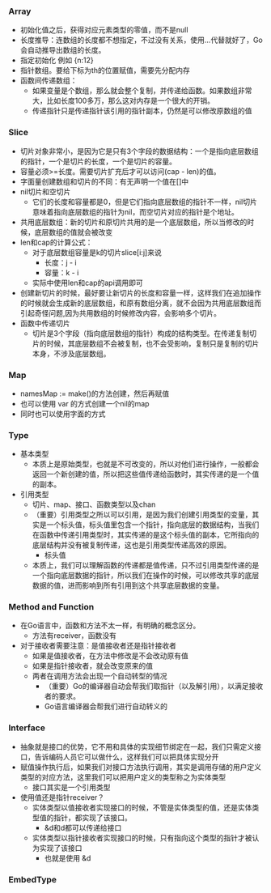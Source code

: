 ### Array
- 初始化值之后，获得对应元素类型的零值，而不是null
- 长度推导：连数组的长度都不想指定，不过没有关系，使用...代替就好了，Go会自动推导出数组的长度。
- 指定初始化 例如 {n:12}
- 指针数组。要给下标为th的位置赋值，需要先分配内存
- 函数间传递数组：
  - 如果变量是个数组，那么就会整个复制，并传递给函数。如果数组非常大，比如长度100多万，那么这对内存是一个很大的开销。
  - 传递指针只是传递指针该引用的指针副本，仍然是可以修改原数组的值

### Slice
- 切片对象非常小，是因为它是只有3个字段的数据结构：一个是指向底层数组的指针，一个是切片的长度，一个是切片的容量。
- 容量必须>=长度。需要切片扩充后才可以访问(cap - len)的值。
- 字面量创建数组和切片的不同：有无声明一个值在[]中
- nil切片和空切片
  - 它们的长度和容量都是0，但是它们指向底层数组的指针不一样，nil切片意味着指向底层数组的指针为nil，而空切片对应的指针是个地址。
- 共用底层数组：新的切片和原切片共用的是一个底层数组，所以当修改的时候，底层数组的值就会被改变
- len和cap的计算公式：
  - 对于底层数组容量是k的切片slice[i:j]来说
    - 长度：j - i
    - 容量：k - i
  - 实际中使用len和cap的api调用即可
- 创建新切片的时候，最好要让新切片的长度和容量一样，这样我们在追加操作的时候就会生成新的底层数组，和原有数组分离，就不会因为共用底层数组而引起奇怪问题,因为共用数组的时候修改内容，会影响多个切片。
- 函数中传递切片
  - 切片是3个字段（指向底层数组的指针）构成的结构类型。在传递复制切片的时候，其底层数组不会被复制，也不会受影响，复制只是复制的切片本身，不涉及底层数组。

### Map
- namesMap := make()的方法创建，然后再赋值
- 也可以使用 var 的方式创建一个nil的map
- 同时也可以使用字面的方式

### Type
- 基本类型
  - 本质上是原始类型，也就是不可改变的，所以对他们进行操作，一般都会返回一个新创建的值，所以把这些值传递给函数时，其实传递的是一个值的副本。
- 引用类型
  - 切片、map、接口、函数类型以及chan
  - （重要）引用类型之所以可以引用，是因为我们创建引用类型的变量，其实是一个标头值，标头值里包含一个指针，指向底层的数据结构，当我们在函数中传递引用类型时，其实传递的是这个标头值的副本，它所指向的底层结构并没有被复制传递，这也是引用类型传递高效的原因。
    - 标头值
  - 本质上，我们可以理解函数的传递都是值传递，只不过引用类型传递的是一个指向底层数据的指针，所以我们在操作的时候，可以修改共享的底层数据的值，进而影响到所有引用到这个共享底层数据的变量。

### Method and Function
- 在Go语言中，函数和方法不太一样，有明确的概念区分。
  - 方法有receiver，函数没有
- 对于接收者需要注意：是值接收者还是指针接收者
  - 如果是值接收者，在方法中修改是不会改动原有值
  - 如果是指针接收者，就会改变原来的值
  - 两者在调用方法会出现一个自动转型的情况
    - （重要）Go的编译器自动会帮我们取指针（以及解引用），以满足接收者的要求。
    - Go语言编译器会帮我们进行自动转义的

### Interface
- 抽象就是接口的优势，它不用和具体的实现细节绑定在一起，我们只需定义接口，告诉编码人员它可以做什么，这样我们可以把具体实现分开
- 赋值操作执行后，如果我们对接口方法执行调用，其实是调用存储的用户定义类型的对应方法，这里我们可以把用户定义的类型称之为实体类型
  - 接口其实是一个引用类型
- 使用值还是指针receiver？
  - 实体类型以值接收者实现接口的时候，不管是实体类型的值，还是实体类型值的指针，都实现了该接口。
    - &d和d都可以传递给接口
  - 实体类型以指针接收者实现接口的时候，只有指向这个类型的指针才被认为实现了该接口
    - 也就是使用 &d

### EmbedType
